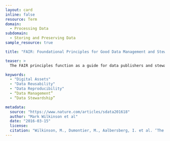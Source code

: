 ```yaml
---
layout: card
inline: false
resource: Term
domain:
  - Processing Data
subdomain:
  - Storing and Preserving Data
sample_resource: true

title: "FAIR: Foundational Principles for Good Data Management and Stewardship"

teaser: >
  The FAIR principles function as a guide for data publishers and stewards to help render data and digital assets so that they are Findable, Accessible, Interoperable, and Reusable.

keywords:
  - "Digital Assets"
  - "Data Reusability"
  - "Data Reproducibility"
  - “Data Management”
  - “Data Stewardship”

metadata:
  source: "https://www.nature.com/articles/sdata201618"
  author: "Mark Wilkinson et al"
  date: "2016-03-15"
  license: 
  citation: "Wilkinson, M., Dumontier, M., Aalbersberg, I. et al. ‘The FAIR Guiding Principles for Scientific Data Management and Stewardship.’ Scientific Data 3 (2016). https://doi.org/10.1038/sdata.2016.18"
---
```

